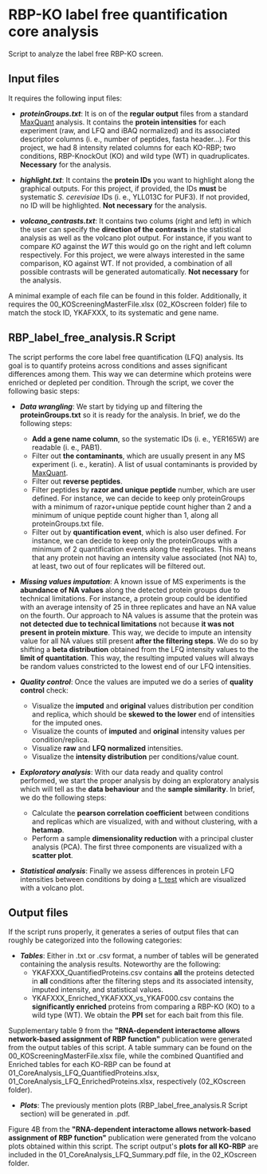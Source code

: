 # RBP-KO label free quantification core analysis

Script to analyze the label free RBP-KO screen. 

## Input files

It requires the following input files:

- **_proteinGroups.txt_**:  It is on of the **regular output** files from a standard [MaxQuant](https://www.maxquant.org/) analysis. It contains the **protein intensities** for each experiment (raw, and LFQ and iBAQ normalized) and its associated descriptor columns (i. e., number of peptides, fasta header...). For this project, we had 8 intensity related columns for each KO-RBP; two conditions, RBP-KnockOut (KO) and wild type (WT) in quadruplicates. **Necessary** for the analysis.

- **_highlight.txt_**:  It contains the **protein IDs** you want to highlight along the graphical outputs. For this project, if provided, the IDs **must** be systematic *S. cerevisiae* IDs (i. e., YLL013C for PUF3). If not provided, no ID will be highlighted. **Not necessary** for the analysis.

- **_volcano_contrasts.txt_**:  It contains two colums (right and left) in which the user can specify the **direction of the contrasts** in the statistical analysis as well as the volcano plot output. For instance, if you want to compare *KO* against the *WT* this would go on the right and left column respectively. For this project, we were always interested in the same comparison, KO against WT. If not provided, a combination of all possible contrasts will be generated automatically. **Not necessary** for the analysis.

A minimal example of each file can be found in this folder. Additionally, it requires the 00_KOScreeningMasterFile.xlsx (02_KOscreen folder) file to match the stock ID, YKAFXXX, to its systematic and gene name. 

## RBP_label_free_analysis.R Script

The script performs the core label free quantification (LFQ) analysis. Its goal is to quantify proteins across conditions and asses significant differences among them. This way we can determine which proteins were enriched or depleted per condition. Through the script, we cover the following basic steps:

- **_Data wrangling_**: We start by tidying up and filtering the **proteinGroups.txt** so it is ready for the analysis. In brief, we do the following steps:
  - **Add a gene name column**, so the systematic IDs (i. e., YER165W) are readable (i. e., PAB1).
  - Filter out **the contaminants**, which are usually present in any MS experiment (i. e., keratin). A list of usual contaminants is provided by [MaxQuant](http://www.coxdocs.org/doku.php?id=maxquant:start_downloads.htm).
  - Filter out **reverse peptides**.
  - Filter peptides by **razor and unique peptide** number, which are user defined. For instance, we can decide to keep only proteinGroups with a minimum of razor+unique peptide count higher than 2 and a minimum of unique peptide count higher than 1, along all proteinGroups.txt file.
  - Filter out by **quantification event**, which is also user defined. For instance, we can decide to keep only the proteinGroups with a minimum of 2 quantification events along the replicates. This means that any protein not having an intensity value associated (not NA) to, at least, two out of four replicates will be filtered out. 
  
- **_Missing values imputation_**: A known issue of MS experiments is the **abundance of NA values** along the detected protein groups due to technical limitations. For instance, a protein group could be identified with an average intensity of 25 in three replicates and have an NA value on the fourth. Our approach to NA values is assume that the protein was **not detected due to technical limitations** not because **it was not present in protein mixture**. This way, we decide to impute an intensity value for all NA values still present **after the filtering steps**. We do so by shifting a **beta distribution** obtained from the LFQ intensity values to the **limit of quantitation**. This way, the resulting imputed values will always be random values constricted to the lowest end of our LFQ intensities.  

- **_Quality control_**: Once the values are imputed we do a series of **quality control** check:
  - Visualize the **imputed** and **original** values distribution per condition and replica, which should be **skewed to the lower** end of intensities for the imputed ones.
  - Visualize the counts of **imputed** and **original** intensity values per condition/replica.
  - Visualize **raw** and **LFQ normalized** intensities.
  - Visualize the **intensity distribution** per  conditions/value count.
 
- **_Exploratory analysis_**: With our data ready and quality control performed, we start the proper analysis by doing an exploratory analysis which will tell as the **data behaviour** and the **sample similarity**. In brief, we do the following steps:
  - Calculate the **pearson correlation coefficient** between conditions and replicas which are visualized, with and without clustering, with a **hetamap**.
  - Perform a sample **dimensionality reduction** with a principal cluster analysis (PCA). The first three components are visualized with a **scatter plot**. 

- **_Statistical analysis_**: Finally we assess differences in protein LFQ intensities between conditions by doing a [t. test](https://en.wikipedia.org/wiki/Student%27s_t-test) which are visualized with a volcano plot. 

## Output files

If the script runs properly, it generates a series of output files that can roughly be categorized into the following categories:

- **_Tables_**: Either in .txt or .csv format, a number of tables will be generated containing the analysis results. Noteworthy are the following:
  - YKAFXXX_QuantifiedProteins.csv contains **all** the proteins detected in **all** conditions after the filtering steps and its associated intensity, imputed intensity, and statistical values.
  - YKAFXXX_Enriched_YKAFXXX_vs_YKAF000.csv contains the **significantly enriched** proteins from comparing a RBP-KO (KO) to a wild type (WT). We obtain the **PPI** set for each bait from this file.

Supplementary table 9 from the **"RNA-dependent interactome allows network-based assignment of RBP function"** publication were generated from the output tables of this script. A table summary can be found on the 00_KOScreeningMasterFile.xlsx file, while the combined Quantified and Enriched tables for each KO-RBP can be found at  01_CoreAnalysis_LFQ_QuantifiedProteins.xlsx, 01_CoreAnalysis_LFQ_EnrichedProteins.xlsx, respectively (02_KOscreen folder).

- **_Plots_**: The previously mention plots (RBP_label_free_analysis.R Script section) will be generated in .pdf.

Figure 4B from the **"RNA-dependent interactome allows network-based assignment of RBP function"** publication were generated from the volcano plots obtained within this script. The script output's **plots for all KO-RBP** are included in the 01_CoreAnalysis_LFQ_Summary.pdf file, in the 02_KOscreen folder.
  